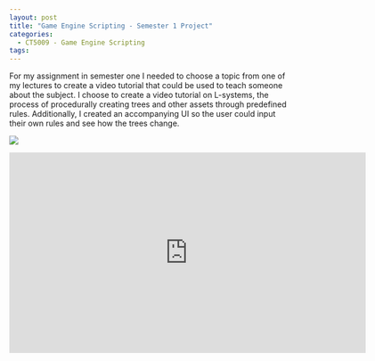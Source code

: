 ```yaml
---
layout: post
title: "Game Engine Scripting - Semester 1 Project"
categories:
  - CT5009 - Game Engine Scripting
tags:
---
```


For my assignment in semester one I needed to choose a topic from one of my lectures to create a video tutorial that could be used to teach someone about the subject. I choose to create a video tutorial on L-systems, the process of procedurally creating trees and other assets through predefined rules. Additionally, I created an accompanying UI so the user could input their own rules and see how the trees change.

[![](http://img.youtube.com/vi/HAgKdvAcR5g/0.jpg)](http://www.youtube.com/watch?v=HAgKdvAcR5g "")
<div class="embed-responsive embed-responsive-16by9">
  <iframe width="640" height="360" src="http://www.youtube.com/watch?v=HAgKdvAcR5g" frameborder="0" allowfullscreen></iframe>
</div>
